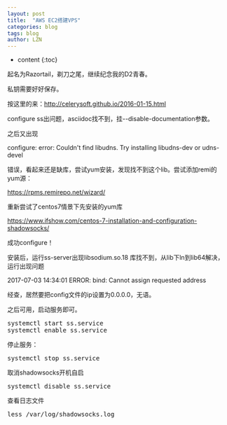 ```yaml
---
layout: post
title:  "AWS EC2搭建VPS" 
categories: blog
tags: blog
author: LZN
---
```


* content
{:toc}

起名为Razortail，剃刀之尾，继续纪念我的D2青春。

私钥需要好好保存。

按这里的来：http://celerysoft.github.io/2016-01-15.html

configure ss出问题，asciidoc找不到，挂--disable-documentation参数。

之后又出现

configure: error: Couldn't find libudns. Try installing libudns-dev or udns-devel

错误，看起来还是缺库，尝试yum安装，发现找不到这个lib。尝试添加remi的yum源：

https://rpms.remirepo.net/wizard/

重新尝试了centos7情景下先安装的yum库

https://www.ifshow.com/centos-7-installation-and-configuration-shadowsocks/

成功configure！

安装后，运行ss-server出现libsodium.so.18 库找不到，从lib下ln到lib64解决，运行出现问题

2017-07-03 14:34:01 ERROR: bind: Cannot assign requested address

经查，居然要把config文件的ip设置为0.0.0.0，无语。

之后可用，启动服务即可。
<pre>systemctl start ss.service
systemctl enable ss.service</pre>
停止服务：
<pre>systemctl stop ss.service</pre>
取消shadowsocks开机自启
<pre>systemctl disable ss.service</pre>
查看日志文件
<pre>less /var/log/shadowsocks.log</pre>
